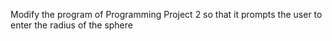 Modify the program of Programming Project 2 so that it prompts the user to enter the radius of the sphere
